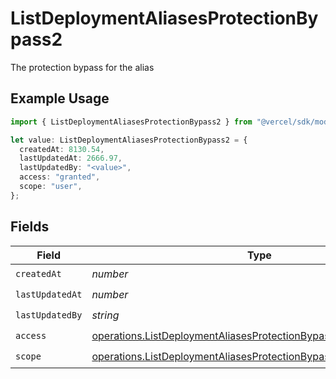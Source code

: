 # ListDeploymentAliasesProtectionBypass2

The protection bypass for the alias

## Example Usage

```typescript
import { ListDeploymentAliasesProtectionBypass2 } from "@vercel/sdk/models/operations";

let value: ListDeploymentAliasesProtectionBypass2 = {
  createdAt: 8130.54,
  lastUpdatedAt: 2666.97,
  lastUpdatedBy: "<value>",
  access: "granted",
  scope: "user",
};
```

## Fields

| Field                                                                                                                                                | Type                                                                                                                                                 | Required                                                                                                                                             | Description                                                                                                                                          |
| ---------------------------------------------------------------------------------------------------------------------------------------------------- | ---------------------------------------------------------------------------------------------------------------------------------------------------- | ---------------------------------------------------------------------------------------------------------------------------------------------------- | ---------------------------------------------------------------------------------------------------------------------------------------------------- |
| `createdAt`                                                                                                                                          | *number*                                                                                                                                             | :heavy_check_mark:                                                                                                                                   | N/A                                                                                                                                                  |
| `lastUpdatedAt`                                                                                                                                      | *number*                                                                                                                                             | :heavy_check_mark:                                                                                                                                   | N/A                                                                                                                                                  |
| `lastUpdatedBy`                                                                                                                                      | *string*                                                                                                                                             | :heavy_check_mark:                                                                                                                                   | N/A                                                                                                                                                  |
| `access`                                                                                                                                             | [operations.ListDeploymentAliasesProtectionBypassAccess](../../models/operations/listdeploymentaliasesprotectionbypassaccess.md)                     | :heavy_check_mark:                                                                                                                                   | N/A                                                                                                                                                  |
| `scope`                                                                                                                                              | [operations.ListDeploymentAliasesProtectionBypassDeploymentsScope](../../models/operations/listdeploymentaliasesprotectionbypassdeploymentsscope.md) | :heavy_check_mark:                                                                                                                                   | N/A                                                                                                                                                  |